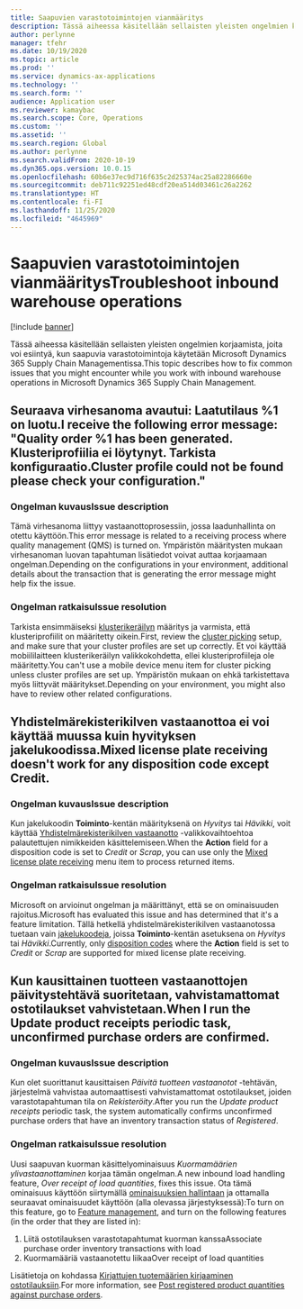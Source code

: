 ```yaml
---
title: Saapuvien varastotoimintojen vianmääritys
description: Tässä aiheessa käsitellään sellaisten yleisten ongelmien korjaamista, joita voi esiintyä, kun saapuvia varastotoimintoja käytetään Microsoft Dynamics 365 Supply Chain Managementissa.
author: perlynne
manager: tfehr
ms.date: 10/19/2020
ms.topic: article
ms.prod: ''
ms.service: dynamics-ax-applications
ms.technology: ''
ms.search.form: ''
audience: Application user
ms.reviewer: kamaybac
ms.search.scope: Core, Operations
ms.custom: ''
ms.assetid: ''
ms.search.region: Global
ms.author: perlynne
ms.search.validFrom: 2020-10-19
ms.dyn365.ops.version: 10.0.15
ms.openlocfilehash: 60b6e37ec9d716f635c2d25374ac25a82286660e
ms.sourcegitcommit: deb711c92251ed48cdf20ea514d03461c26a2262
ms.translationtype: HT
ms.contentlocale: fi-FI
ms.lasthandoff: 11/25/2020
ms.locfileid: "4645969"
---
```

# <a name="troubleshoot-inbound-warehouse-operations"></a><span data-ttu-id="5f498-103">Saapuvien varastotoimintojen vianmääritys</span><span class="sxs-lookup"><span data-stu-id="5f498-103">Troubleshoot inbound warehouse operations</span></span>

[!include [banner](../includes/banner.md)]

<span data-ttu-id="5f498-104">Tässä aiheessa käsitellään sellaisten yleisten ongelmien korjaamista, joita voi esiintyä, kun saapuvia varastotoimintoja käytetään Microsoft Dynamics 365 Supply Chain Managementissa.</span><span class="sxs-lookup"><span data-stu-id="5f498-104">This topic describes how to fix common issues that you might encounter while you work with inbound warehouse operations in Microsoft Dynamics 365 Supply Chain Management.</span></span>

## <a name="i-receive-the-following-error-message-quality-order-1-has-been-generated-cluster-profile-could-not-be-found-please-check-your-configuration"></a><span data-ttu-id="5f498-105">Seuraava virhesanoma avautui: Laatutilaus %1 on luotu.</span><span class="sxs-lookup"><span data-stu-id="5f498-105">I receive the following error message: "Quality order %1 has been generated.</span></span> <span data-ttu-id="5f498-106">Klusteriprofiilia ei löytynyt. Tarkista konfiguraatio.</span><span class="sxs-lookup"><span data-stu-id="5f498-106">Cluster profile could not be found please check your configuration."</span></span>

### <a name="issue-description"></a><span data-ttu-id="5f498-107">Ongelman kuvaus</span><span class="sxs-lookup"><span data-stu-id="5f498-107">Issue description</span></span>

<span data-ttu-id="5f498-108">Tämä virhesanoma liittyy vastaanottoprosessiin, jossa laadunhallinta on otettu käyttöön.</span><span class="sxs-lookup"><span data-stu-id="5f498-108">This error message is related to a receiving process where quality management (QMS) is turned on.</span></span> <span data-ttu-id="5f498-109">Ympäristön määritysten mukaan virhesanoman luovan tapahtuman lisätiedot voivat auttaa korjaamaan ongelman.</span><span class="sxs-lookup"><span data-stu-id="5f498-109">Depending on the configurations in your environment, additional details about the transaction that is generating the error message might help fix the issue.</span></span>

### <a name="issue-resolution"></a><span data-ttu-id="5f498-110">Ongelman ratkaisu</span><span class="sxs-lookup"><span data-stu-id="5f498-110">Issue resolution</span></span>

<span data-ttu-id="5f498-111">Tarkista ensimmäiseksi [klusterikeräilyn](set-up-cluster-picking.md) määritys ja varmista, että klusteriprofiilit on määritetty oikein.</span><span class="sxs-lookup"><span data-stu-id="5f498-111">First, review the [cluster picking](set-up-cluster-picking.md) setup, and make sure that your cluster profiles are set up correctly.</span></span> <span data-ttu-id="5f498-112">Et voi käyttää mobiililaitteen klusterikeräilyn valikkokohdetta, ellei klusteriprofiileja ole määritetty.</span><span class="sxs-lookup"><span data-stu-id="5f498-112">You can't use a mobile device menu item for cluster picking unless cluster profiles are set up.</span></span> <span data-ttu-id="5f498-113">Ympäristön mukaan on ehkä tarkistettava myös liittyvät määritykset.</span><span class="sxs-lookup"><span data-stu-id="5f498-113">Depending on your environment, you might also have to review other related configurations.</span></span>

## <a name="mixed-license-plate-receiving-doesnt-work-for-any-disposition-code-except-credit"></a><span data-ttu-id="5f498-114">Yhdistelmärekisterikilven vastaanottoa ei voi käyttää muussa kuin hyvityksen jakelukoodissa.</span><span class="sxs-lookup"><span data-stu-id="5f498-114">Mixed license plate receiving doesn't work for any disposition code except Credit.</span></span>

### <a name="issue-description"></a><span data-ttu-id="5f498-115">Ongelman kuvaus</span><span class="sxs-lookup"><span data-stu-id="5f498-115">Issue description</span></span>

<span data-ttu-id="5f498-116">Kun jakelukoodin **Toiminto**-kentän määrityksenä on *Hyvitys* tai *Hävikki*, voit käyttää [Yhdistelmärekisterikilven vastaanotto](mixed-license-plate-receiving.md) -valikkovaihtoehtoa palautettujen nimikkeiden käsittelemiseen.</span><span class="sxs-lookup"><span data-stu-id="5f498-116">When the **Action** field for a disposition code is set to *Credit* or *Scrap*, you can use only the [Mixed license plate receiving](mixed-license-plate-receiving.md) menu item to process returned items.</span></span>

### <a name="issue-resolution"></a><span data-ttu-id="5f498-117">Ongelman ratkaisu</span><span class="sxs-lookup"><span data-stu-id="5f498-117">Issue resolution</span></span>

<span data-ttu-id="5f498-118">Microsoft on arvioinut ongelman ja määrittänyt, että se on ominaisuuden rajoitus.</span><span class="sxs-lookup"><span data-stu-id="5f498-118">Microsoft has evaluated this issue and has determined that it's a feature limitation.</span></span> <span data-ttu-id="5f498-119">Tällä hetkellä yhdistelmärekisterikilven vastaanotossa tuetaan vain [jakelukoodeja](../service-management/set-up-disposition-codes.md), joissa **Toiminto**-kentän asetuksena on *Hyvitys* tai *Hävikki*.</span><span class="sxs-lookup"><span data-stu-id="5f498-119">Currently, only [disposition codes](../service-management/set-up-disposition-codes.md) where the **Action** field is set to *Credit* or *Scrap* are supported for mixed license plate receiving.</span></span>

## <a name="when-i-run-the-update-product-receipts-periodic-task-unconfirmed-purchase-orders-are-confirmed"></a><span data-ttu-id="5f498-120">Kun kausittainen tuotteen vastaanottojen päivitystehtävä suoritetaan, vahvistamattomat ostotilaukset vahvistetaan.</span><span class="sxs-lookup"><span data-stu-id="5f498-120">When I run the Update product receipts periodic task, unconfirmed purchase orders are confirmed.</span></span>

### <a name="issue-description"></a><span data-ttu-id="5f498-121">Ongelman kuvaus</span><span class="sxs-lookup"><span data-stu-id="5f498-121">Issue description</span></span>

<span data-ttu-id="5f498-122">Kun olet suorittanut kausittaisen *Päivitä tuotteen vastaanotot* -tehtävän, järjestelmä vahvistaa automaattisesti vahvistamattomat ostotilaukset, joiden varastotapahtuman tila on *Rekisteröity*.</span><span class="sxs-lookup"><span data-stu-id="5f498-122">After you run the *Update product receipts* periodic task, the system automatically confirms unconfirmed purchase orders that have an inventory transaction status of *Registered*.</span></span>

### <a name="issue-resolution"></a><span data-ttu-id="5f498-123">Ongelman ratkaisu</span><span class="sxs-lookup"><span data-stu-id="5f498-123">Issue resolution</span></span>

<span data-ttu-id="5f498-124">Uusi saapuvan kuorman käsittelyominaisuus *Kuormamäärien ylivastaanottaminen* korjaa tämän ongelman.</span><span class="sxs-lookup"><span data-stu-id="5f498-124">A new inbound load handling feature, *Over receipt of load quantities*, fixes this issue.</span></span> <span data-ttu-id="5f498-125">Ota tämä ominaisuus käyttöön siirtymällä [ominaisuuksien hallintaan](../../fin-ops-core/fin-ops/get-started/feature-management/feature-management-overview.md) ja ottamalla seuraavat ominaisuudet käyttöön (alla olevassa järjestyksessä):</span><span class="sxs-lookup"><span data-stu-id="5f498-125">To turn on this feature, go to [Feature management](../../fin-ops-core/fin-ops/get-started/feature-management/feature-management-overview.md), and turn on the following features (in the order that they are listed in):</span></span>

1. <span data-ttu-id="5f498-126">Liitä ostotilauksen varastotapahtumat kuorman kanssa</span><span class="sxs-lookup"><span data-stu-id="5f498-126">Associate purchase order inventory transactions with load</span></span>
1. <span data-ttu-id="5f498-127">Kuormamääriä vastaanotettu liikaa</span><span class="sxs-lookup"><span data-stu-id="5f498-127">Over receipt of load quantities</span></span>

<span data-ttu-id="5f498-128">Lisätietoja on kohdassa [Kirjattujen tuotemäärien kirjaaminen ostotilauksiin](inbound-load-handling.md#post-registered-quantities).</span><span class="sxs-lookup"><span data-stu-id="5f498-128">For more information, see [Post registered product quantities against purchase orders](inbound-load-handling.md#post-registered-quantities).</span></span>
